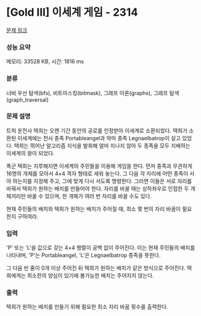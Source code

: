 # [Gold III] 이세계 게임 - 2314 

[문제 링크](https://www.acmicpc.net/problem/2314) 

### 성능 요약

메모리: 33528 KB, 시간: 1816 ms

### 분류

너비 우선 탐색(bfs), 비트마스킹(bitmask), 그래프 이론(graphs), 그래프 탐색(graph_traversal)

### 문제 설명

<p>트럭 운전사 택희는 오랜 기간 동안의 공로를 인정받아 이세계로 소환되었다. 택희가 소환된 이세계에는 천사 종족 Portableangel과 악마 종족 Legnaelbatrop이 살고 있었다. 택희는 뛰어난 알고리즘 지식을 발휘해 얼마 지나지 않아 두 종족을 모두 지배하는 이세계의 왕이 되었다.</p>

<p>폭군 택희는 지루해지면 이세계의 주민들을 이용해 게임을 한다. 먼저 종족과 무관하게 16명의 개체를 모아서 4×4 격자 형태로 세워 놓는다. 그 다음 각 자리에 어떤 종족이 서야 하는지를 지정해 주고, 그에 맞게 다시 서도록 명령한다. 그러면 이들은 서로 자리를 바꿔서 택희가 원하는 배치를 만들어야 한다. 자리를 바꿀 때는 상하좌우로 인접한 두 개체끼리만 바꿀 수 있으며, 한 개체가 여러 번 자리를 바꿀 수도 있다.</p>

<p>현재 주민들의 배치와 택희가 원하는 배치가 주어질 때, 최소 몇 번의 자리 바꿈이 필요한지 구하여라.</p>

### 입력 

 <p>'P' 또는 'L'을 값으로 갖는 4×4 행렬이 공백 없이 주어진다. 이는 현재 주민들의 배치를 나타내며, 'P'는 Portableangel, 'L'은 Legnaelbatrop 종족을 뜻한다.</p>

<p>그 다음 빈 줄이 0개 이상 주어진 뒤 택희가 원하는 배치가 같은 방식으로 주어진다. 택희에게는 최소한의 양심이 있기에 불가능한 배치는 주어지지 않는다.</p>

### 출력 

 <p>택희가 원하는 배치를 만들기 위해 필요한 최소 자리 바꿈 횟수를 출력한다.</p>

